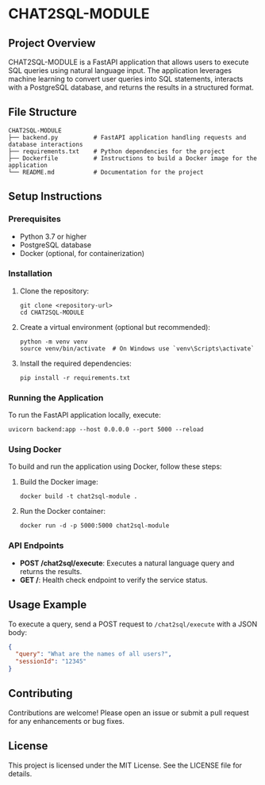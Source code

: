 # CHAT2SQL-MODULE

## Project Overview
CHAT2SQL-MODULE is a FastAPI application that allows users to execute SQL queries using natural language input. The application leverages machine learning to convert user queries into SQL statements, interacts with a PostgreSQL database, and returns the results in a structured format.

## File Structure
```
CHAT2SQL-MODULE
├── backend.py          # FastAPI application handling requests and database interactions
├── requirements.txt    # Python dependencies for the project
├── Dockerfile          # Instructions to build a Docker image for the application
└── README.md           # Documentation for the project
```

## Setup Instructions

### Prerequisites
- Python 3.7 or higher
- PostgreSQL database
- Docker (optional, for containerization)

### Installation
1. Clone the repository:
   ```
   git clone <repository-url>
   cd CHAT2SQL-MODULE
   ```

2. Create a virtual environment (optional but recommended):
   ```
   python -m venv venv
   source venv/bin/activate  # On Windows use `venv\Scripts\activate`
   ```

3. Install the required dependencies:
   ```
   pip install -r requirements.txt
   ```

### Running the Application
To run the FastAPI application locally, execute:
```
uvicorn backend:app --host 0.0.0.0 --port 5000 --reload
```

### Using Docker
To build and run the application using Docker, follow these steps:
1. Build the Docker image:
   ```
   docker build -t chat2sql-module .
   ```

2. Run the Docker container:
   ```
   docker run -d -p 5000:5000 chat2sql-module
   ```

### API Endpoints
- **POST /chat2sql/execute**: Executes a natural language query and returns the results.
- **GET /**: Health check endpoint to verify the service status.

## Usage Example
To execute a query, send a POST request to `/chat2sql/execute` with a JSON body:
```json
{
  "query": "What are the names of all users?",
  "sessionId": "12345"
}
```

## Contributing
Contributions are welcome! Please open an issue or submit a pull request for any enhancements or bug fixes.

## License
This project is licensed under the MIT License. See the LICENSE file for details.